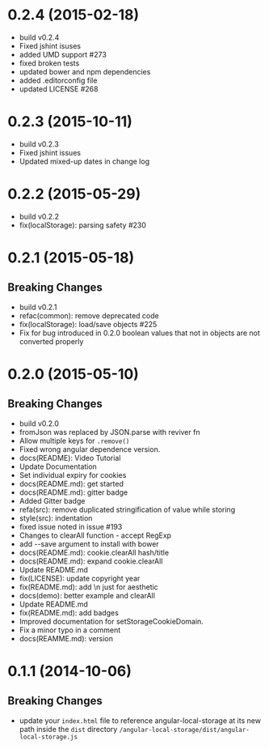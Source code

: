 <a name="0.2.4"></a>

# 0.2.4 (2015-02-18)
- build v0.2.4
- Fixed jshint isuses
- added UMD support #273
- fixed broken tests
- updated bower and npm dependencies
- added .editorconfig file
- updated LICENSE #268

<a name="0.2.3"></a>

# 0.2.3 (2015-10-11)
- build v0.2.3
- Fixed jshint issues
- Updated mixed-up dates in change log

<a name="0.2.2"></a>

# 0.2.2 (2015-05-29)
- build v0.2.2
- fix(localStorage): parsing safety #230

<a name="0.2.1"></a>

# 0.2.1 (2015-05-18)

## Breaking Changes
- build v0.2.1
- refac(common): remove deprecated code
- fix(localStorage): load/save objects #225
- Fix for bug introduced in 0.2.0 boolean values that not in objects are not converted properly

<a name="0.2.0"></a>

# 0.2.0 (2015-05-10)

## Breaking Changes
- build v0.2.0
- fromJson was replaced by JSON.parse with reviver fn
- Allow multiple keys for `.remove()`
- Fixed wrong angular dependence version.
- docs(README): Video Tutorial
- Update Documentation
- Set individual expiry for cookies
- docs(README.md): get started
- docs(README.md): gitter badge
- Added Gitter badge
- refa(src): remove duplicated stringification of value while storing
- style(src): indentation
- fixed issue noted in issue #193
- Changes to clearAll function - accept RegExp
- add --save argument to install with bower
- docs(README.md): cookie.clearAll hash/title
- docs(README.md): expand cookie.clearAll
- Update README.md
- fix(LICENSE): update copyright year
- fix(README.md): add \n just for aesthetic
- docs(demo): better example and clearAll
- Update README.md
- fix(README.md): add badges
- Improved documentation for setStorageCookieDomain.
- Fix a minor typo in a comment
- docs(REAMME.md): version

<a name="0.1.1"></a>
# 0.1.1 (2014-10-06)


## Breaking Changes
- update your `index.html` file to reference angular-local-storage at its new
  path inside the `dist` directory `/angular-local-storage/dist/angular-local-storage.js`
